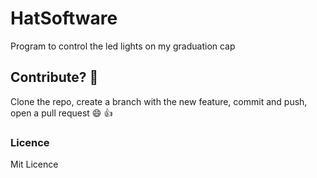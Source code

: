 # HatSoftware
Program to control the led lights on my graduation cap

## Contribute? :thinking:
Clone the repo, create a branch with the new feature, commit and push, open a pull request :smile: :+1:

### Licence
Mit Licence
